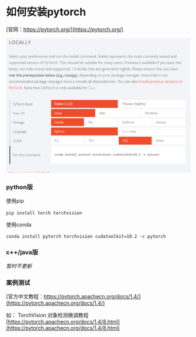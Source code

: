 # 如何安装pytorch

[官网：https://pytorch.org/](https://pytorch.org/)

![pytorch安装选择](./pictures/pytorch安装.PNG)

### python版

使用pip

`pip install torch torchvision`

使用conda
```
conda install pytorch torchvision cudatoolkit=10.2 -c pytorch
```
### c++/java版

*暂时不更新*


### 案例测试
[官方中文教程：https://pytorch.apachecn.org/docs/1.4/](https://pytorch.apachecn.org/docs/1.4/)

如： TorchVision 对象检测微调教程
[https://pytorch.apachecn.org/docs/1.4/8.html](https://pytorch.apachecn.org/docs/1.4/8.html)






